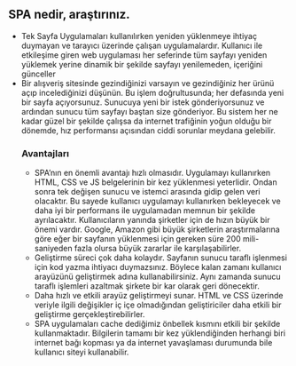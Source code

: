 <h2> SPA nedir, araştırınız. </h2>
<ul>
  <li>Tek Sayfa Uygulamaları kullanılırken yeniden yüklenmeye ihtiyaç duymayan ve tarayıcı üzerinde çalışan uygulamalardır. Kullanıcı ile etkileşime giren web uygulaması her seferinde tüm sayfayı yeniden yüklemek yerine dinamik bir şekilde sayfayı yenilemeden, içeriğini günceller</li>
  <li>Bir alışveriş sitesinde gezindiğinizi varsayın ve gezindiğiniz her ürünü açıp incelediğinizi düşünün. Bu işlem doğrultusunda; her defasında yeni bir sayfa açıyorsunuz. Sunucuya yeni bir istek gönderiyorsunuz ve ardından sunucu tüm sayfayı baştan size gönderiyor. Bu sistem her ne kadar güzel bir şekilde çalışsa da internet trafiğinin yoğun olduğu bir dönemde, hız performansı açısından ciddi sorunlar meydana gelebilir.</li>
  <h3> Avantajları </h3>
  <ul>
    <li> SPA’nın en önemli avantajı hızlı olmasıdır. Uygulamayı kullanırken HTML, CSS ve JS belgelerinin bir kez yüklenmesi yeterlidir. Ondan sonra tek değişen sunucu ve istemci arasında gidip gelen veri olacaktır. Bu sayede kullanıcı uygulamayı kullanırken bekleyecek ve daha iyi bir performans ile uygulamadan memnun bir şekilde ayrılacaktır. Kullanıcıların yanında şirketler için de hızın büyük bir önemi vardır. Google, Amazon gibi büyük şirketlerin araştırmalarına göre eğer bir sayfanın yüklenmesi için gereken süre 200 mili-saniyeden fazla olursa büyük zararlar ile karşılaşabilirler.</li>
    <li> Geliştirme süreci çok daha kolaydır. Sayfanın sunucu taraflı işlenmesi için kod yazma ihtiyacı duymazsınız. Böylece kalan zamanı kullanıcı arayüzünü geliştirmek adına kullanabilirsiniz. Aynı zamanda sunucu taraflı işlemleri azaltmak şirkete bir kar olarak geri dönecektir.</li>
    <li> Daha hızlı ve etkili arayüz geliştirmeyi sunar. HTML ve CSS üzerinde veriyle ilgili değişikler iç içe olmadığından geliştiriciler daha etkili bir geliştirme gerçekleştirebilirler.</li>
    <li> SPA uygulamaları cache dediğimiz önbellek kısmını etkili bir şekilde kullanmaktadır. Bilgilerin tamamı bir kez yüklendiğinden herhangi biri internet bağı kopması ya da internet yavaşlaması durumunda bile kullanıcı siteyi kullanabilir.</li>
  </ul>
</ul>
